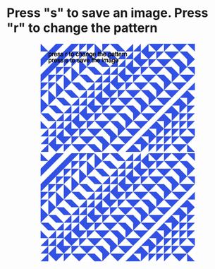 <h1>Press "<b>s</b>" to save an image. Press "<b>r</b>" to change the pattern</h1>
<p align="center">
  <img src="https://github.com/krismadden/ABC-Always-Be-Coding/blob/master/2019:02:22/pattern02.jpg?raw=true" width="350" alt="feb 22 2019 image of sketch">
  <br>
  <img src="https://github.com/krismadden/ABC-Always-Be-Coding/blob/master/2019:02:22/pattern01.jpg?raw=true" width="350" alt="feb 22 2019 image of sketch">
</p>
